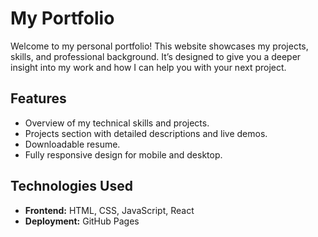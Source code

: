# My Portfolio

Welcome to my personal portfolio! This website showcases my projects, skills, and professional background. It’s designed to give you a deeper insight into my work and how I can help you with your next project.

## Features
- Overview of my technical skills and projects.
- Projects section with detailed descriptions and live demos.
- Downloadable resume.
- Fully responsive design for mobile and desktop.

## Technologies Used
- **Frontend:** HTML, CSS, JavaScript, React
- **Deployment:** GitHub Pages

